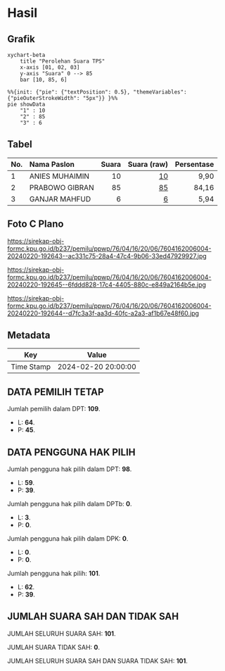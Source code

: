 # Hasil

## Grafik

```mermaid
xychart-beta
    title "Perolehan Suara TPS"
    x-axis [01, 02, 03]
    y-axis "Suara" 0 --> 85
    bar [10, 85, 6]
```

```mermaid
%%{init: {"pie": {"textPosition": 0.5}, "themeVariables": {"pieOuterStrokeWidth": "5px"}} }%%
pie showData
    "1" : 10
    "2" : 85
    "3" : 6
```

## Tabel

| No. | Nama Paslon    | Suara | Suara (raw) | Persentase |
|:--- |:-------------- | -----:| -----------:| ----------:|
| 1   | ANIES MUHAIMIN | 10    | [10][p-1]   | 9,90       |
| 2   | PRABOWO GIBRAN | 85    | [85][p-2]   | 84,16      |
| 3   | GANJAR MAHFUD  | 6     | [6][p-3]    | 5,94       |


[p-1]: https://github.com/gigit-pemilu/pemilu-2024-76-sulawesi-barat/blob/main/pilpres/hitung-suara/sub/76-sulawesi-barat/sub/04-polewali-mandar/sub/16-bulo/sub/2006-lenggo/sub/004-tps/sub/paslon-1.txt
[p-2]: https://github.com/gigit-pemilu/pemilu-2024-76-sulawesi-barat/blob/main/pilpres/hitung-suara/sub/76-sulawesi-barat/sub/04-polewali-mandar/sub/16-bulo/sub/2006-lenggo/sub/004-tps/sub/paslon-2.txt
[p-3]: https://github.com/gigit-pemilu/pemilu-2024-76-sulawesi-barat/blob/main/pilpres/hitung-suara/sub/76-sulawesi-barat/sub/04-polewali-mandar/sub/16-bulo/sub/2006-lenggo/sub/004-tps/sub/paslon-3.txt

## Foto C Plano

https://sirekap-obj-formc.kpu.go.id/b237/pemilu/ppwp/76/04/16/20/06/7604162006004-20240220-192643--ac331c75-28a4-47c4-9b06-33ed47929927.jpg

https://sirekap-obj-formc.kpu.go.id/b237/pemilu/ppwp/76/04/16/20/06/7604162006004-20240220-192645--6fddd828-17c4-4405-880c-e849a2164b5e.jpg

https://sirekap-obj-formc.kpu.go.id/b237/pemilu/ppwp/76/04/16/20/06/7604162006004-20240220-192644--d7fc3a3f-aa3d-40fc-a2a3-af1b67e48f60.jpg


## Metadata

| Key        | Value               |
| ---------- | ------------------- |
| Time Stamp | 2024-02-20 20:00:00 |


## DATA PEMILIH TETAP

Jumlah pemilih dalam DPT: **109**.
 * L: **64**.
 * P: **45**.

## DATA PENGGUNA HAK PILIH

Jumlah pengguna hak pilih dalam DPT: **98**.
 * L: **59**.
 * P: **39**.

Jumlah pengguna hak pilih dalam DPTb: **0**.
 * L: **3**.
 * P: **0**.

Jumlah pengguna hak pilih dalam DPK: **0**.
 * L: **0**.
 * P: **0**.

Jumlah pengguna hak pilih: **101**.
 * L: **62**.
 * P: **39**.

## JUMLAH SUARA SAH DAN TIDAK SAH

JUMLAH SELURUH SUARA SAH: **101**.

JUMLAH SUARA TIDAK SAH: **0**.

JUMLAH SELURUH SUARA SAH DAN SUARA TIDAK SAH: **101**.


